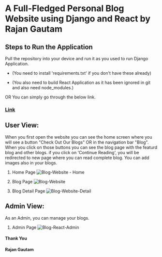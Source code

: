 # A Full-Fledged Personal Blog Website using Django and React by Rajan Gautam

## Steps to Run the Application

Pull the repository into your device and run it as you used to run Django Application.

-   (You need to install 'requirements.txt' if you don't have these already)

-   (You also need to build React Application as it has been ignored in git and also need node_modules.)

OR You can simply go through the below link.

### [Link](https://rgautam320-blog-react.herokuapp.com)

## User View:

When you first open the website you can see the home screen where you will see a button "Check Out Our Blogs" OR in the navigation bar "Blog". When you click on those buttons you can see the blog page with the featurd blog and other blogs. if you click on 'Continue Reading', you will be redirected to new page where you can read complete blog. You can add images also in your blogs.

1. Home Page
   ![Blog-Website - Home](https://user-images.githubusercontent.com/71542496/126480843-25e9031e-334e-4d27-9d0a-1b191fd23d9e.png)

2. Blog Page
   ![Blog-Website](https://user-images.githubusercontent.com/71542496/126480627-572413ee-9de8-4384-a3ed-d340daef9d7e.png)

3. Blog Detail Page
   ![Blog-Website-Detail](https://user-images.githubusercontent.com/71542496/126481291-cf1db773-c86f-4b27-9f34-3c873bb95257.png)

## Admin View:

As an Admin, you can manage your blogs.

1. Admin Page
   ![Blog-React-Admin](https://user-images.githubusercontent.com/71542496/126481475-de522173-8d01-4751-b922-df341e286d9c.png)

#### Thank You

#### Rajan Gautam
